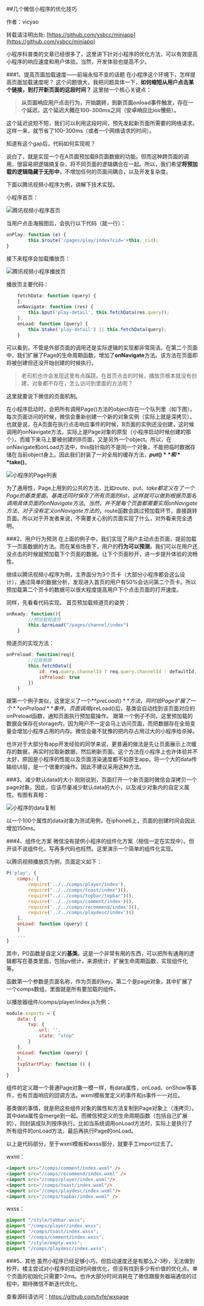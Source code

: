 ##几个微信小程序的优化技巧

作者：vicyao

转载请注明出处: [https://github.com/ysbcc/miniapp](https://github.com/ysbcc/miniapp)

小程序科普类的文章已经很多了，这里讲下针对小程序的优化方法，可以有效提高小程序的响应速度和用户体验。当然，开发体验也提高不少。


###1、提高页面加载速度——前端永恒不变的话题
在小程序这个环境下，怎样提高页面加载速度呢？
这个问题很大，我把问题具体一下，**如何缩短从用户点击某个链接，到打开新页面的这段时间？**
这里抛一个核心关键点：
>**从页面响应用户点击行为，开始跳转，到新页面onload事件触发，存在一个延迟，这个延迟大概在100-300ms之间（安卓响应比ios慢些）。**

这个延迟说短不短，我们可以利用这段时间，预先发起新页面所需要的网络请求。这样一来，就节省了100-300ms（或者一个网络请求的时间）。

知道有这个gap后，代码如何实现呢？

说白了，就是实现一个在A页面预加载B页面数据的功能。但而这种跨页面的调用，很容易把逻辑搞复杂，将不同页面的逻辑耦合在一起。所以，我们希望**将预加载的逻辑隐藏于无形中**，不增加任何的页面间耦合，以及开发复杂度。

下面以腾讯视频小程序为例，讲解下技术实现。

小程序首页：

![腾讯视频小程序首页](img/mini_index.jpg)

当用户点击海报图后，会执行以下代码（就一行）：
```javascript
onPlay: function (e) {
		this.$route('/pages/play/index?cid='+this._cid);
}
```

接下来程序会加载播放页：

![腾讯视频小程序播放页](img/mini_play.png)

播放页主要代码：
```javascript
	fetchData: function (query) {
	},
	onNavigate: function (res) {
		this.$put('play-detail', this.fetchData(res.query));
	},
	onLoad: function (query) {
		this.$take('play-detail') || this.fetchData(query);
	}
```

可以看到，不管是外部页面的调用还是实际逻辑的实现都非常简洁。在第二个页面中，我们扩展了Page的生命周期函数，增加了**onNavigate**方法。该方法在页面即将被创建但还没开始创建的时候执行。

> 老司机也许会发现这里有点蹊跷。在首页点击的时候，播放页根本就没有创建，对象都不存在，怎么访问到里面的方法呢？

这里就要说下微信的页面机制。

在小程序启动时，会把所有调用Page()方法的object存在一个队列里（如下图）。每次页面访问的时候，微信会重新创建一个新的对象实例（实际上就是深拷贝）。也就是说，在A页面在执行点击响应事件的时候，B页面的实例还没创建，这时候调用的onNavigate方法，实际上是Page对象的原型（小程序启动时候创建的那个）。而接下来马上要被创建的B页面，又是另外一个object。所以，在onNavigate和onLoad方法中，this指针指的不是同一个对象，不能把临时数据存储在当前object身上。因此我们封装了一对全局的缓存方法，**$put()**和**$take()**。

![小程序的Page列表](img/code_pagelist.png)

为了通用性，Page上用到的公共的方法，比如$route、$put、$take都定义在了一个Page的基类里面。基类还同时保存了所有页面的list，这样就可以做到根据页面名调用具体页面的onNavigate方法。
当然，并不是每个页面都需要实现onNavigate方法，对于没有定义onNavigate方法的，$route函数会跳过预加载环节，直接跳转页面。所以对于开发者来说，不需要关心别的页面实现了什么，对外看来完全透明。


###2、用户行为预测
在上面的例子中，我们实现了用户主动点击页面，提前加载下一页面数据的方法。而在某些场景下，用户的**行为可以预测**，我们可以在用户还没点击的时候就预加载下个页面的数据。让下个页面秒开，进一步提升体验的流畅性。

继续以腾讯视频小程序为例，主界面分为3个页卡（大部分小程序都会这么设计），通过简单的数据分析，发现进入首页的用户有50%会访问第二个页卡。所以预加载第二个页卡的数据可以很大程度提高用户下个点击页面的打开速度。

同样，先看看代码实现。
首页预加载频道页的姿势：
```javascript
onReady: function(){
		//预加载频道页
		this.$preLoad("/pages/channel/index")
	}
```

频道页的实现方法：
```javascript
onPreload: function(req){
		//拉取数据
        this.fetchData({
            id: req.query.channelId ? req.query.channelId : defaultId,
            isPreload: true
        })
    }
```

跟第一个例子类似，这里定义了一个**$preLoad()**方法，同时给Page扩展了一个**onPreload**事件。页面调用$preLoad()后，基类会自动找到该页面对应的onPreload函数，通知页面执行预加载操作。
跟第一个例子不同，这里预加载的数据会保存在storage内，因为用户不一定会马上访问页面，而把数据存在全局变量会增加小程序占用的内存。微信会毫不犹豫的把内存占用过大的小程序给杀掉。

也许对于大部分有app开发经验的同学来说，更普遍的做法是先让页面展示上次缓存的数据，再实时拉取新数据，然后刷新页面。这个方法在小程序上也许体验并不太好，原因是小程序的性能以及页面渲染速度都不如原生app。将一个大的data传输给UI层，是一个很重的操作。因此不建议采用这种方法。


###3、减少默认data的大小
刚刚说到，页面打开一个新页面时微信会深拷贝一个page对象，因此，应该尽量减少默认data的大小，以及减少对象内的自定义属性。有图有真相：

![小程序的data复制](img/code_clone.png)

以一个100个属性的data对象为测试用例，在iphone6上，页面的创建时间会因此增加150ms。

###4、组件化方案
微信没有提供小程序的组件化方案（相信一定在实现中）。但开谈不说组件化，写再多代码也枉然。这里演示一个简单的组件化实现。


以腾讯视频播放页为例，页面定义如下：
```javascript
P('play', {
	comps: [
		require('../../comps/player/index'),
		require("../../comps/toast/index")(),
		require("../../comps/topbar/topbar")(),
		require('../../comps/comment/index')(),
		require('../../comps/recommend/index')(),
		require('../../comps/playdesc/index')()
	],
	onLoad: function (query) {
	}
	...
}
```

其中，P()函数是自定义的**基类**。这是一个非常有用的东西，可以把所有通用的逻辑都写在基类里面，包括pv统计，来源统计，扩展生命周期函数，实现组件化等。

函数第一个参数是页面名称，作为页面的key。第二个是page对象，其中扩展了一个comps数组，里面就是所有要加载的组件。

以播放器组件/comps/player/index.js为例：
```javascript
module.exports = {
	data: {
		tvp: {
			url: '',
			state: "stop"
		}
	},
	onLoad: function (query) {
	},
	tvpStartPlay: function () {
	}
}
```
组件的定义跟一个普通Page对象一模一样，有data属性，onLoad、onShow等事件，也有页面响应的回调方法。wxml模板里定义的事件和js事件一一对应。

基类做的事情，就是把这些组件对象的属性和方法复制到Page对象上（浅拷贝）。其中data属性会merge到一起。而微信预定义的生命周期函数（包括自己扩展的），则封装成队列按序执行。比如当系统调用onLoad方法时，实际上是执行了所有组件的onLoad方法，最后再执行Page的onLoad。

以上是代码部分，至于wxml模板和wxss部分，就要手工import过去了。

wxml：
```html
<import src="/comps/comment/index.wxml" />
<import src="/comps/recommend/index.wxml" />
<import src="/comps/player/index.wxml"/>
<import src="/comps/toast/index.wxml"/>
<import src="/comps/playdesc/index.wxml"/>
<import src="/comps/topbar/index.wxml" />
```

wxss：
```css
@import "/style/tabbar.wxss";
@import "/comps/player/index.wxss";
@import "/comps/toast/index.wxss";
@import "/comps/comment/index.wxss";
@import "/style/empty.wxss";
@import "/comps/playdesc/index.wxss";
```


###5、其他
虽然小程序已经足够小巧，但启动速度还是有那么2-3秒，无法做到秒开。楼主尝试对小程序的启动时间做优化，但没有找到多少有价值的优化点。单个页面的初始化只需要1-2ms。也许大部分时间消耗在了微信跟服务器端通信的过程中。期待微信不断迭代优化。

查看源码请访问：https://github.com/tvfe/wxpage
